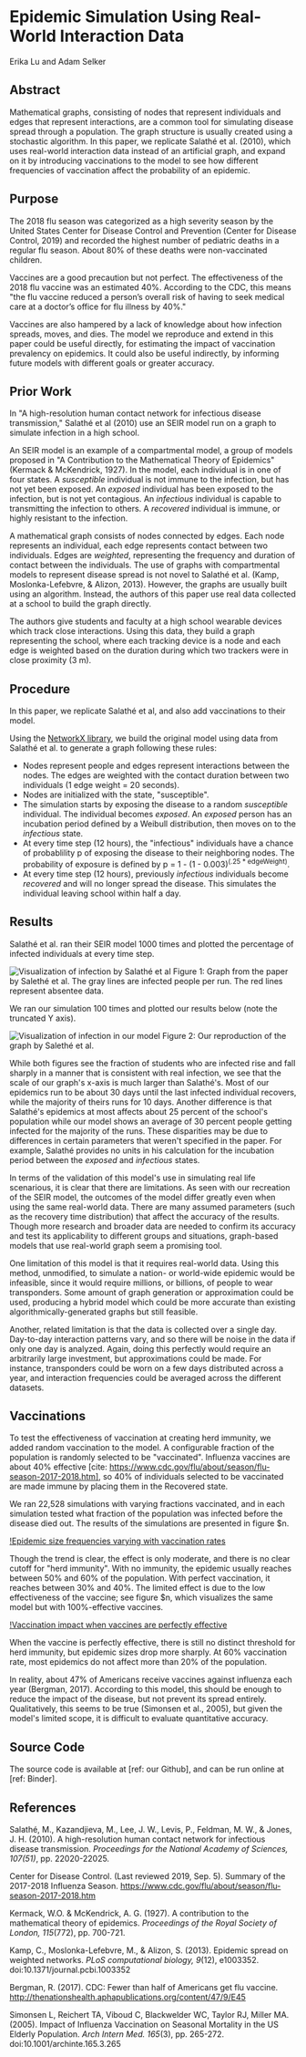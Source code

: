 # Epidemic Simulation Using Real-World Interaction Data
Erika Lu and Adam Selker


## Abstract
Mathematical graphs, consisting of nodes that represent individuals and edges that represent interactions, are a common tool for simulating disease spread through a population.  The graph structure is usually created using a stochastic algorithm.  In this paper, we replicate Salathé et al. (2010), which uses real-world interaction data instead of an artificial graph, and expand on it by introducing vaccinations to the model to see how different frequencies of vaccination affect the probability of an epidemic. 

## Purpose
The 2018 flu season was categorized as a high severity season by the United States Center for Disease Control and Prevention (Center for Disease Control, 2019) and recorded the highest number of pediatric deaths in a regular flu season. About 80% of these deaths were non-vaccinated children. 

Vaccines are a good precaution but not perfect. The effectiveness of the 2018 flu vaccine was an estimated 40%. According to the CDC, this means "the flu vaccine reduced a person’s overall risk of having to seek medical care at a doctor’s office for flu illness by 40%."

Vaccines are also hampered by a lack of knowledge about how infection spreads, moves, and dies. The model we reproduce and extend in this paper could be useful directly, for estimating the impact of vaccination prevalency on epidemics.  It could also be useful indirectly, by informing future models with different goals or greater accuracy.


## Prior Work
In "A high-resolution human contact network for infectious disease transmission," Salathé et al (2010) use an SEIR model run on a graph to simulate infection in a high school.

An SEIR model is an example of a compartmental model, a group of models proposed in "A Contribution to the Mathematical Theory of Epidemics" (Kermack & McKendrick, 1927).  In the model, each individual is in one of four states. A _susceptible_ individual is not immune to the infection, but has not yet been exposed.  An _exposed_ individual has been exposed to the infection, but is not yet contagious.  An _infectious_ individual is capable to transmitting the infection to others.  A _recovered_ individual is immune, or highly resistant to the infection.  

A mathematical graph consists of nodes connected by edges.  Each node represents an individual, each edge represents contact between two individuals.  Edges are _weighted_, representing the frequency and duration of contact between the individuals.  The use of graphs with compartmental models to represent disease spread is not novel to Salathé et al. (Kamp, Moslonka-Lefebvre, & Alizon, 2013).  However, the graphs are usually built using an algorithm.  Instead, the authors of this paper use real data collected at a school to build the graph directly.

The authors give students and faculty at a high school wearable devices which track close interactions.  Using this data, they build a graph representing the school, where each tracking device is a node and each edge is weighted based on the duration during which two trackers were in close proximity (3 m).


## Procedure

In this paper, we replicate Salathé et al, and also add vaccinations to their model.  

Using the [NetworkX library](https://networkx.github.io/), we build the original model using data from Salathé et al. to generate a graph following these rules:
- Nodes represent people and edges represent interactions between the nodes. The edges are weighted with the contact duration between two individuals (1 edge weight = 20 seconds).
- Nodes are initialized with the state, "susceptible".
- The simulation starts by exposing the disease to a random _susceptible_ individual. The individual becomes _exposed_. An _exposed_ person has an incubation period defined by a Weibull distribution, then moves on to the _infectious_ state.  
- At every time step (12 hours), the "infectious" individuals have a chance of probablility p of exposing the disease to their neighboring nodes. The probability of exposure is defined by p = 1 - (1 - 0.003)<sup>(.25 * edgeWeight)</sup>. 
- At every time step (12 hours), previously _infectious_ individuals become _recovered_ and will no longer spread the disease. This simulates the individual leaving school within half a day. 

## Results

Salathé et al. ran their SEIR model 1000 times and plotted the percentage of infected individuals at every time step. 

![Visualization of infection by Salathé et al](https://github.com/eriakul/Complexity_Science_Project_1/blob/master/reports/TheirPlot.JPG)
Figure 1: Graph from the paper by Salethé et al. The gray lines are infected people per run. The red lines represent absentee data.

We ran our simulation 100 times and plotted our results below (note the truncated Y axis). 

![Visualization of infection in our model](https://github.com/eriakul/Complexity_Science_Project_1/blob/master/reports/ensemble.png)
Figure 2: Our reproduction of the graph by Salethé et al.

While both figures see the fraction of students who are infected rise and fall sharply in a manner that is consistent with real infection, we see that the scale of our graph's x-axis is much larger than Salathé's. Most of our epidemics run to be about 30 days until the last infected individual recovers, while the majority of theirs runs for 10 days. Another difference is that Salathé's epidemics at most affects about 25 percent of the school's population while our model shows an average of 30 percent people getting infected for the majority of the runs. These disparities may be due to differences in certain parameters that weren't specified in the paper. For example, Salathé provides no units in his calculation for the incubation period between the _exposed_ and _infectious_ states.

In terms of the validation of this model's use in simulating real life scenarious, it is clear that there are limitations. As seen with our recreation of the SEIR model, the outcomes of the model differ greatly even when using the same real-world data. There are many assumed parameters (such as the recovery time distribution) that affect the accuracy of the results. Though more research and broader data are needed to confirm its accuracy and test its applicability to different groups and situations, graph-based models that use real-world graph seem a promising tool.

One limitation of this model is that it requires real-world data.  Using this method, unmodified, to simulate a nation- or world-wide epidemic would be infeasible, since it would require millions, or billions, of people to wear transponders.  Some amount of graph generation or approximation could be used, producing a hybrid model which could be more accurate than existing algorithmically-generated graphs but still feasible.

Another, related limitation is that the data is collected over a single day.  Day-to-day interaction patterns vary, and so there will be noise in the data if only one day is analyzed.  Again, doing this perfectly would require an arbitrarily large investment, but approximations could be made.  For instance, transponders could be worn on a few days distributed across a year, and interaction frequencies could be averaged across the different datasets.

## Vaccinations
 
To test the effectiveness of vaccination at creating herd immunity, we added random vaccination to the model.  A configurable fraction of the population is randomly selected to be "vaccinated".  Influenza vaccines are about 40% effective [cite: https://www.cdc.gov/flu/about/season/flu-season-2017-2018.htm], so 40% of individuals selected to be vaccinated are made immune by placing them in the Recovered state.
 
We ran 22,528 simulations with varying fractions vaccinated, and in each simulation tested what fraction of the population was infected before the disease died out.  The results of the simulations are presented in figure $n.

[!Epidemic size frequencies varying with vaccination rates](https://github.com/eriakul/Complexity_Science_Project_1/blob/master/reports/vacc_hist.png)

Though the trend is clear, the effect is only moderate, and there is no clear cutoff for "herd immunity".  With no immunity, the epidemic usually reaches between 50% and 60% of the population.  With perfect vaccination, it reaches between 30% and 40%.  The limited effect is due to the low effectiveness of the vaccine; see figure $n, which visualizes the same model but with 100%-effective vaccines.

[!Vaccination impact when vaccines are perfectly effective](https://github.com/eriakul/Complexity_Science_Project_1/blob/master/reports/vacc_hist_perfect_vaccine.png)

When the vaccine is perfectly effective, there is still no distinct threshold for herd immunity, but epidemic sizes drop more sharply.  At 60% vaccination rate, most epidemics do not affect more than 20% of the population.

In reality, about 47% of Americans receive vaccines against influenza each year (Bergman, 2017).  According to this model, this should be enough to reduce the impact of the disease, but not prevent its spread entirely.  Qualitatively, this seems to be true (Simonsen et al., 2005), but given the model's limited scope, it is difficult to evaluate quantitative accuracy.

## Source Code

The source code is available at [ref: our Github], and can be run online at [ref: Binder].  

## References

Salathé, M., Kazandjieva, M., Lee, J. W., Levis, P., Feldman, M. W., & Jones, J. H. (2010). A high-resolution human contact network for infectious disease transmission. _Proceedings for the National Academy of Sciences, 107(51)_, pp. 22020-22025.

Center for Disease Control. (Last reviewed 2019, Sep. 5). Summary of the 2017-2018 Influenza Season. https://www.cdc.gov/flu/about/season/flu-season-2017-2018.htm

Kermack, W.O. & McKendrick, A. G. (1927). A contribution to the mathematical theory of epidemics. _Proceedings of the Royal Society of London, 115_(772), pp. 700-721.

Kamp, C., Moslonka-Lefebvre, M., & Alizon, S. (2013). Epidemic spread on weighted networks. _PLoS computational biology, 9_(12), e1003352. doi:10.1371/journal.pcbi.1003352

Bergman, R. (2017). CDC: Fewer than half of Americans get flu vaccine. http://thenationshealth.aphapublications.org/content/47/9/E45

Simonsen L, Reichert TA, Viboud C, Blackwelder WC, Taylor RJ, Miller MA. (2005). Impact of Influenza Vaccination on Seasonal Mortality in the US Elderly Population. _Arch Intern Med. 165_(3), pp. 265-272. doi:10.1001/archinte.165.3.265
